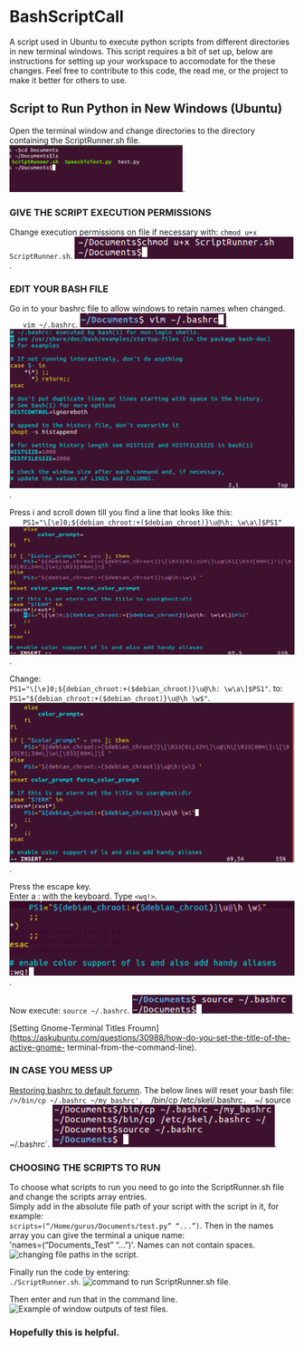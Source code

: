 # BashScriptCall
A script used in Ubuntu to execute python scripts from different directories in new terminal windows. This script requires a bit of set up, below are instructions for setting up your workspace to accomodate for the these changes. Feel free to contribute to this code, the read me, or the project to make it better for others to use.  

## Script to Run Python in New Windows (Ubuntu)
Open the terminal window and change directories to the directory containing the ScriptRunner.sh file. 
![Directory change](images/Picture1.png). 

### GIVE THE SCRIPT EXECUTION PERMISSIONS
Change execution permissions on file if necessary with: `chmod u+x ScriptRunner.sh`. 
![Permissions change](images/Picture2.png). 

### EDIT YOUR BASH FILE
Go in to your bashrc file to allow windows to retain names when changed. 
&nbsp;&nbsp;&nbsp;&nbsp;&nbsp;&nbsp;`vim ~/.bashrc`. 
![vim bash command](images/Picture3.png). 
![bashrc file in vim](images/Picture4.png). 

Press i and scroll down till you find a line that looks like this:  
&nbsp;&nbsp;&nbsp;&nbsp;&nbsp;&nbsp;`PS1="\[\e]0;${debian_chroot:+($debian_chroot)}\u@\h: \w\a\]$PS1"`  
![ps1 line in bashrc file](images/Picture5.png). 

Change:  
`PS1="\[\e]0;${debian_chroot:+($debian_chroot)}\u@\h: \w\a\]$PS1"`. 
to:  
`PS1="${debian_chroot:+($debian_chroot)}\u@\h \w$"`. 
![ps1 line in bashrc file after changing the line](images/Picture6.png). 

Press the escape key.  
Enter a : with the keyboard. 
Type `<wq!>`. 
![wq! in vim to exit](images/Picture7.png). 

Now execute: `source ~/.bashrc`. 
![source ~/.bashrc command](images/Picture8.png). 

[Setting Gnome-Terminal Titles Froumn](https://askubuntu.com/questions/30988/how-do-you-set-the-title-of-the-active-gnome- terminal-from-the-command-line). 

### **IN CASE YOU MESS UP**
[Restoring bashrc to default forumn](https://askubuntu.com/questions/404424/how-do-i-restore-bashrc-to-its-default). 
The below lines will reset your bash file:  
`/>/bin/cp ~/.bashrc ~/my_bashrc'. 
`/bin/cp /etc/skel/.bashrc`. 
`~/ source ~/.bashrc`. 
![Commands to reset bashrc file](images/Picture9.png). 

### CHOOSING THE SCRIPTS TO RUN
To choose what scripts to run you need to go into the ScriptRunner.sh file and change the scripts array entries.  
Simply add in the absolute file path of your script with the script in it, for example:  
     `scripts=(“/Home/gurus/Documents/test.py” “...”)`. 
Then in the names array you can give the terminal a unique name:  
     'names=(“Documents_Test” “...”)'. 
Names can not contain spaces. 
![changing file paths in the script](images/Pictures10.png). 

Finally run the code by entering:  
     `./ScriptRunner.sh`. 
![command to run ScriptRunner.sh file](images/Pictures11.png). 

Then enter and run that in the command line. 
![Example of window outputs of test files](images/Pictures12.png). 

### Hopefully this is helpful.



